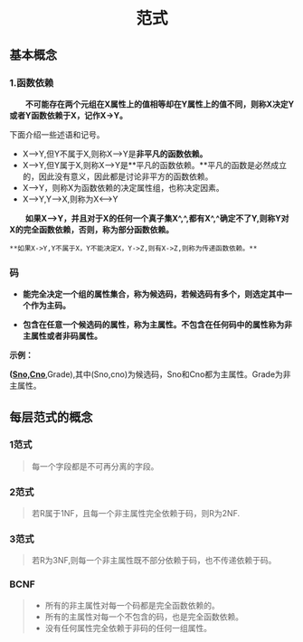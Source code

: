 # <center>范式</center>

## 基本概念

### 1.函数依赖

**&emsp;&emsp;不可能存在两个元组在X属性上的值相等却在Y属性上的值不同，则称X决定Y或者Y函数依赖于X，记作X->Y。**

下面介绍一些述语和记号。

- X—>Y,但Y不属于X,则称X—>Y是**非平凡的函数依赖。**
- X—>Y,但Y属于X,则称X—>Y是**平凡的函数依赖。**平凡的函数是必然成立的，因此没有意义，因此都是讨论非平方的函数依赖。
- X—>Y，则称X为函数依赖的决定属性组，也称决定因素。
- X—>Y,Y—>X,则称为X<—>Y

&emsp;&emsp;**如果X—>Y，并且对于X的任何一个真子集X^,^,都有X^,^确定不了Y,则称Y对X的完全函数依赖，否则，称为部分函数依赖。**

	**如果X->Y,Y不属于X，Y不能决定X，Y->Z,则有X->Z,则称为传递函数依赖。**

### 码

- **能完全决定一个组的属性集合，称为候选码，若候选码有多个，则选定其中一个作为主码。**

- **包含在任意一个候选码的属性，称为主属性。不包含在任何码中的属性称为非主属性或者非码属性。**

**示例：**

**(<u>Sno,Cno</u>**,Grade),其中(Sno,cno)为候选码，Sno和Cno都为主属性。Grade为非主属性。

## 每层范式的概念

### 1范式

> 每一个字段都是不可再分离的字段。

### 2范式

> 若R属于1NF，且每一个非主属性完全依赖于码，则R为2NF.

### 3范式

> 若R为3NF,则每一个非主属性既不部分依赖于码，也不传递依赖于码。

### BCNF

>- 所有的非主属性对每一个码都是完全函数依赖的。
>- 所有的主属性对每一个不包含的码，也是完全函数依赖。
>- 没有任何属性完全依赖于非码的任何一组属性。
